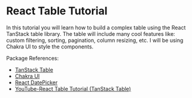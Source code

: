 # React Table Tutorial

In this tutorial you will learn how to build a complex table using the React TanStack table library. The table will include many cool features like: custom filtering, sorting, pagination, column resizing, etc. I will be using Chakra UI to style the components.

Package References:

- [TanStack Table](https://tanstack.com/table/v8)
- [Chakra UI](https://chakra-ui.com/)
- [React DatePicker](https://www.npmjs.com/package/react-datepicker?activeTab=readme)
- [YouTube-React Table Tutorial (TanStack Table)](https://www.youtube.com/watch?v=CjqG277Hmgg)
